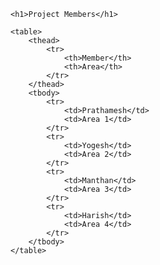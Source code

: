 <!DOCTYPE html>
<html lang="en">
<head>
    <meta charset="UTF-8">
    <meta name="viewport" content="width=device-width, initial-scale=1.0">
    <title>Project Members</title>
    <style>
        table {
            width: 50%;
            border-collapse: collapse;
            margin: 25px 0;
            font-size: 18px;
            text-align: left;
        }
        th, td {
            padding: 12px;
            border: 1px solid #ddd;
        }
        th {
            background-color: #f2f2f2;
        }
    </style>
</head>
<body>

    <h1>Project Members</h1>

    <table>
        <thead>
            <tr>
                <th>Member</th>
                <th>Area</th>
            </tr>
        </thead>
        <tbody>
            <tr>
                <td>Prathamesh</td>
                <td>Area 1</td>
            </tr>
            <tr>
                <td>Yogesh</td>
                <td>Area 2</td>
            </tr>
            <tr>
                <td>Manthan</td>
                <td>Area 3</td>
            </tr>
            <tr>
                <td>Harish</td>
                <td>Area 4</td>
            </tr>
        </tbody>
    </table>

</body>
</html>
